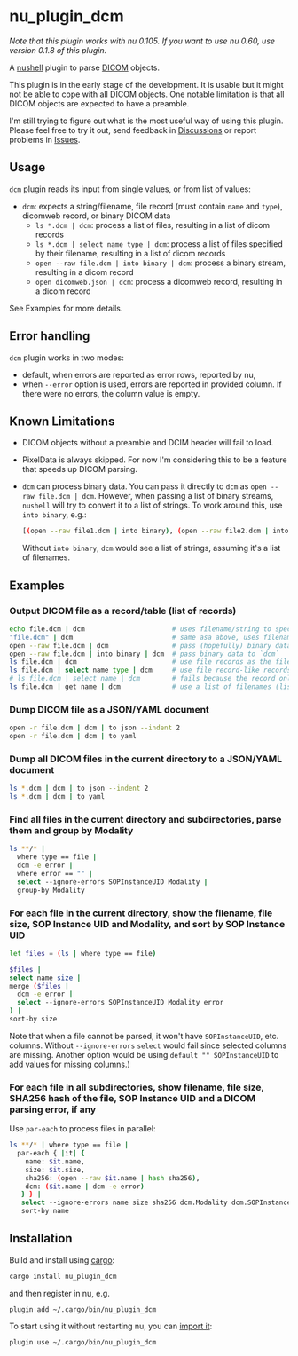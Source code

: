 # nu_plugin_dcm

*Note that this plugin works with nu 0.105. If you want to use nu 0.60, use version 0.1.8 of this plugin.*

A [nushell](https://www.nushell.sh/) plugin to parse [DICOM](https://en.wikipedia.org/wiki/DICOM) objects.

This plugin is in the early stage of the development. It is usable but it might not be able to cope
with all DICOM objects. One notable limitation is that all DICOM objects are expected to have a preamble.

I'm still trying to figure out what is the most useful way of using this plugin. Please feel free to try it out,
send feedback in [Discussions](https://github.com/realcundo/nu_plugin_dcm/discussions) or report problems in [Issues](https://github.com/realcundo/nu_plugin_dcm/issues).

## Usage
`dcm` plugin reads its input from single values, or from list of values:
- `dcm`: expects a string/filename, file record (must contain `name` and `type`), dicomweb record, or binary DICOM data
  - `ls *.dcm | dcm`: process a list of files, resulting in a list of dicom records
  - `ls *.dcm | select name type | dcm`: process a list of files specified by their filename, resulting in a list of dicom records
  - `open --raw file.dcm | into binary | dcm`: process a binary stream, resulting in a dicom record
  - `open dicomweb.json | dcm`: process a dicomweb record, resulting in a dicom record

See Examples for more details.

## Error handling

`dcm` plugin works in two modes:
- default, when errors are reported as error rows, reported by nu,
- when `--error` option is used, errors are reported in provided column. If there were no errors, the column value is empty.

## Known Limitations

- DICOM objects without a preamble and DCIM header will fail to load.
- PixelData is always skipped. For now I'm considering this to be a feature that speeds up DICOM parsing.
- `dcm` can process binary data. You can pass it directly to `dcm` as `open --raw file.dcm | dcm`. However, when passing a list of binary streams,
  `nushell` will try to convert it to a list of strings. To work around this, use `into binary`, e.g.:
  ```sh
  [(open --raw file1.dcm | into binary), (open --raw file2.dcm | into binary)] | dcm
  ```

  Without `into binary`, `dcm` would see a list of strings, assuming it's a list of filenames.


## Examples

### Output DICOM file as a record/table (list of records)
```sh
echo file.dcm | dcm                      # uses filename/string to specify which file to open
"file.dcm" | dcm                         # same asa above, uses filename/string to specify which file to open
open --raw file.dcm | dcm                # pass (hopefully) binary data to `dcm`
open --raw file.dcm | into binary | dcm  # pass binary data to `dcm`
ls file.dcm | dcm                        # use file records as the filename
ls file.dcm | select name type | dcm     # use file record-like records as the filename
# ls file.dcm | select name | dcm        # fails because the record only contains `name` field.
ls file.dcm | get name | dcm             # use a list of filenames (list of strings, rather than a list of records)
```

### Dump DICOM file as a JSON/YAML document
```sh
open -r file.dcm | dcm | to json --indent 2
open -r file.dcm | dcm | to yaml
```

### Dump all DICOM files in the current directory to a JSON/YAML document
```sh
ls *.dcm | dcm | to json --indent 2
ls *.dcm | dcm | to yaml
```

### Find all files in the current directory and subdirectories, parse them and group by Modality

```sh
ls **/* |
  where type == file |
  dcm -e error |
  where error == "" |
  select --ignore-errors SOPInstanceUID Modality |
  group-by Modality
```

### For each file in the current directory, show the filename, file size, SOP Instance UID and Modality, and sort by SOP Instance UID
```sh
let files = (ls | where type == file)

$files |
select name size |
merge ($files |
  dcm -e error |
  select --ignore-errors SOPInstanceUID Modality error
) |
sort-by size
```
Note that when a file cannot be parsed, it won't have `SOPInstanceUID`, etc. columns. Without `--ignore-errors` `select`
would fail since selected columns are missing. Another option would be using `default "" SOPInstanceUID` to add values
for missing columns.)


### For each file in all subdirectories, show filename, file size, SHA256 hash of the file, SOP Instance UID and a DICOM parsing error, if any
Use `par-each` to process files in parallel:
```sh
ls **/* | where type == file |
  par-each { |it| {
    name: $it.name,
    size: $it.size,
    sha256: (open --raw $it.name | hash sha256),
    dcm: ($it.name | dcm -e error)
   } } |
   select --ignore-errors name size sha256 dcm.Modality dcm.SOPInstanceUID dcm.error |
   sort-by name
```


## Installation

Build and install using [cargo](https://doc.rust-lang.org/cargo/getting-started/installation.html):

```sh
cargo install nu_plugin_dcm
```

and then register in nu, e.g.

```nu
plugin add ~/.cargo/bin/nu_plugin_dcm
```

To start using it without restarting nu, you can [import it](https://www.nushell.sh/book/plugins.html#importing-plugins):

```nu
plugin use ~/.cargo/bin/nu_plugin_dcm
```
